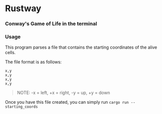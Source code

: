# Rustway

### Conway's Game of Life in the terminal

### Usage

This program parses a file that contains the starting coordinates of the alive cells.

The file format is as follows:

```
x,y
x,y
x,y
x,y
```

> NOTE: -x = left, +x = right, -y = up, +y = down

Once you have this file created, you can simply run `cargo run -- starting_coords`
